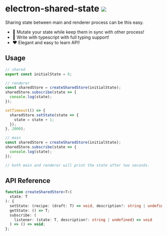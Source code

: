 # electron-shared-state ![](https://img.shields.io/npm/l/electron-shared-state)

Sharing state between main and renderer process can be this easy.

- 🚀 Mutate your state while keep them in sync with other process!
- 🎯 Write with typescript with full typing support!
- ❤️ Elegant and easy to learn API!

## Usage

```ts
// shared
export const initialState = 0;

// renderer
const sharedStore = createSharedStore(initialState);
sharedStore.subscribe(state => {
  console.log(state);
});

setTimeout(() => {
  sharedStore.setState(state => {
    state = state + 1;
  });
}, 2000);

// main
const sharedStore = createSharedStore(initialState);
sharedStore.subscribe(state => {
  console.log(state);
});

// both main and renderer will print the state after two seconds.
```

## API Reference

```ts
function createSharedStore<T>(
  state: T
): {
  setState: (recipe: (draft: T) => void, description?: string | undefined) => T;
  getState: () => T;
  subscribe: (
    listener: (state: T, description?: string | undefined) => void
  ) => () => void;
};
```
